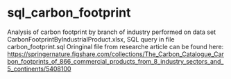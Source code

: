 # sql_carbon_footprint
Analysis of carbon footprint by branch of industry performed on data set CarbonFootprintByIndustrialProduct.xlsx, SQL query in file carbon_footprint.sql
Oringinal file from researche article can be found here:
https://springernature.figshare.com/collections/The_Carbon_Catalogue_Carbon_footprints_of_866_commercial_products_from_8_industry_sectors_and_5_continents/5408100
